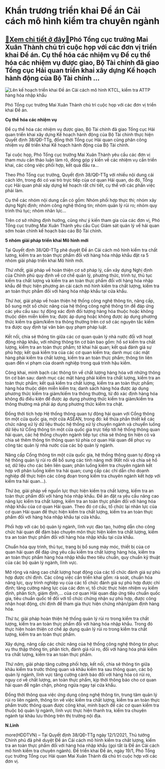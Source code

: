 Khẩn trương triển khai Đề án Cải cách mô hình kiểm tra chuyên ngành
===================================================================

[:gift:Xem chi tiết ở đây:gift:](https://hddtvn.com/khan-truong-trien-khai-de-an-cai-cach-mo-hinh-kiem-tra-chuyen-nganh/)Phó Tổng cục trưởng Mai Xuân Thành chủ trì cuộc họp với các đơn vị triển khai Đề án. Cụ thể hóa các nhiệm vụ Để cụ thể hóa các nhiệm vụ được giao, Bộ Tài chính đã giao Tổng cục Hải quan triển khai xây dựng Kế hoạch hành động của Bộ Tài chính …
---------------------------------------------------------------------------------------------------------------------------------------------------------------------------------------------------------------------------------------------------





![Lên kế hoạch triển khai Đề án Cải cách mô hình KTCL, kiểm tra ATTP hàng hóa nhập khẩu](https://hddtvn.com/wp-content/uploads/2021/01/3354_4C45C998-D4E0-456D-BD8D-D81FC84C7DBA.jpg "undefined")


Phó Tổng cục trưởng Mai Xuân Thành chủ trì cuộc họp với các đơn vị triển khai Đề án.



**Cụ thể hóa các nhiệm vụ**


Để cụ thể hóa các nhiệm vụ được giao, Bộ Tài chính đã giao Tổng cục Hải quan triển khai xây dựng Kế hoạch hành động của Bộ Tài chính thực hiện Quyết định 38/QĐ-TTg, đồng thời Tổng cục Hải quan cũng phân công nhiệm vụ để triển khai Kế hoạch hành động của Bộ Tài chính.


Tại cuộc họp, Phó Tổng cục trưởng Mai Xuân Thành yêu cầu các đơn vị tham mưu cần thảo luận làm rõ, đóng góp ý kiến về các nhiệm vụ cần triển khai, các công việc phối hợp, kết quả đầu ra…


Theo Phó Tổng cục trưởng, Quyết định 38/QĐ-TTg với nhiều nội dung cải cách lớn, trong đó có vai trò trực tiếp của cơ quan Hải quan, do đó, Tổng cục Hải quan phải xây dựng kế hoạch rất chi tiết, cụ thể với các phần việc phải làm.


Cụ thể các nhóm nội dung cần có gồm: Nhóm phối hợp thực thi; nhóm xây dựng Nghị định; nhóm công nghệ thông tin; nhóm quản lý rủi ro; nhóm quy trình thủ tục; nhóm nhân lực…


Trên cơ sở những định hướng, cũng như ý kiến tham gia của các đơn vị, Phó Tổng cục trưởng Mai Xuân Thành yêu cầu Cục Giám sát quản lý về hải quan sớm hoàn chỉnh kế hoạch báo cáo Bộ Tài chính.


**5 nhóm giải pháp triển khai Mô hình mới**


Tại Quyết định 38/QĐ-TTg phê duyệt Đề án Cải cách mô hình kiểm tra chất lương, kiểm tra an toàn thực phẩm đối với hàng hóa nhập khẩu đặt ra 5 nhóm giải pháp triển khai Mô hình mới.


*Thứ nhất,* giải pháp về hoàn thiện cơ sở pháp lý, cần xây dựng Nghị định của Chính phủ quy định về cơ chế quản lý, phương thức, trình tự, thủ tục kiểm tra chất lượng và kiểm tra an toàn thực phẩm đối với hàng hóa nhập khẩu để thực hiện phương án cải cách mô hình kiểm tra chất lượng, kiểm tra an toàn thực phẩm đối với hàng hóa nhập khẩu tại cửa khẩu.


*Thứ hai,* giải pháp về hoàn thiện hệ thống công nghệ thông tin, nâng cấp, bổ sung một số chức năng của hệ thống công nghệ thông tin để đáp ứng các yêu cầu sau: tự động xác định đối tượng hàng hóa thuộc hoặc không thuộc diện miễn kiểm tra; được áp dụng hoặc không được áp dụng phương thức kiểm tra giảm/kiểm tra thông thường trên cơ sở các nguyên tắc kiểm tra được quy định tại văn bản quy phạm pháp luật.


Kết nối, chia sẻ thông tin giữa các cơ quan quản lý nhà nước đối với hoạt động nhập khẩu, với những thông tin cơ bản bao gồm: hồ sơ kiểm tra chất lượng, kiểm tra an toàn thực phẩm; tờ khai hải quan; kết quả đánh giá sự phù hợp; kết quả kiểm tra của các cơ quan kiểm tra; danh mục các mặt hàng phải kiểm tra chất lượng, kiểm tra an toàn thực phẩm; thông tin liên quan đến vi phạm của doanh nghiệp trong quá trình hậu kiểm.


Công khai, minh bạch các thông tin về chất lượng hàng hóa với những thông tin cơ bản sau: danh mục các mặt hàng phải kiểm tra chất lượng, kiểm tra an toàn thực phẩm; kết quả kiểm tra chất lượng, kiểm tra an toàn thực phẩm; hàng hóa thuộc diện miễn kiểm tra; danh sách hàng hóa được áp dụng phương thức kiểm tra giảm/kiểm tra thông thường, từ đó xác định hàng hóa không đủ điều kiện để được áp dụng phương thức kiểm tra giảm/kiểm tra thông thường mà phải áp dụng phương thức kiểm tra chặt.


Đồng thời tích hợp Hệ thống thông quan tự động hải quan với Cổng thông tin một cửa quốc gia, một cửa ASEAN, trong đó: kế thừa phần thiết kế các chức năng xử lý dữ liệu thuộc hệ thống xử lý chuyên ngành và chuyển luồng dữ liệu từ Cổng thông tin một cửa quốc gia trực tiếp tới hệ thống thông quan hải quan, các hệ thống chuyên ngành tiếp tục chia sẻ thông tin hiện có và chia sẻ thêm thông tin thông quan từ phía cơ quan Hải quan để phục vụ công tác quản lý nhà nước của các bộ quản lý ngành.


Nâng cấp Cổng thông tin một cửa quốc gia, hệ thống thông quan tự động và hệ thống quản lý rủi ro để bổ sung các tính năng mới (Kết nối và chia sẻ hồ sơ, dữ liệu cho các bên liên quan; phân luồng kiểm tra chuyên ngành kết hợp với phân luồng kiểm tra hải quan; cung cấp các chỉ dẫn cho doanh nghiệp để thực hiện các công đoạn trong kiểm tra chuyên ngành kết hợp với kiểm tra hải quan…).


*Thứ ba,* giải pháp về nguồn lực thực hiện kiểm tra chất lượng, kiểm tra an toàn thực phẩm đối với hàng hóa nhập khẩu. Đề án đặt ra yêu cầu nâng cao năng lực kiểm tra chất lượng, kiểm tra an toàn thực phẩm đối với hàng hóa nhập khẩu của cơ quan Hải quan. Theo đó cơ cấu, tổ chức lại nhân lực của cơ quan Hải quan để thực hiện kiểm tra chất lượng, kiểm tra an toàn thực phẩm đối với hàng hóa nhập khẩu tại cửa khẩu.


Phối hợp với các bộ quản lý ngành, lĩnh vực đào tạo, hướng dẫn cho công chức hải quan để đảm bảo chuyên môn thực hiện kiểm tra chất lượng, kiểm tra an toàn thực phẩm đối với hàng hóa nhập khẩu tại cửa khẩu.


Chuẩn hóa quy trình, thủ tục, trang bị bổ sung máy móc, thiết bị của cơ quan hải quan để đáp ứng yêu cầu kiểm tra chất lượng hàng hóa, kiểm tra an toàn thực phẩm hàng hóa nhập khẩu theo tiêu chuẩn, quy chuẩn kỹ thuật của các bộ quản lý ngành, lĩnh vực.


Mở rộng và nâng cao chất lượng hoạt động của các tổ chức đánh giá sự phù hợp được chỉ định. Các công việc cần triển khai gồm: rà soát, chuẩn hóa năng lực, quy trình nghiệp vụ của các tổ chức đánh giá sự phù hợp được chỉ định; tăng cường năng lực của các đơn vị, tổ chức thực hiện nhiệm vụ kiểm định, phân tích, giám định,… của cơ quan Hải quan đáp ứng tiêu chuẩn quốc gia, tiêu chuẩn quốc tế đối với tổ chức chứng nhận sự phù hợp, được công nhận hoạt động, chỉ định để tham gia thực hiện chứng nhận/giám định hàng hóa.


*Thứ tư,* giải pháp hoàn thiện hệ thống quản lý rủi ro trong kiểm tra chất lượng, kiểm tra an toàn thực phẩm đối với hàng hóa nhập khẩu. Trong đó thực hiện hoàn thiện cơ chế áp dụng quản lý rủi ro trong kiểm tra chất lượng, kiểm tra an toàn thực phẩm.


Xây dựng, nâng cấp các chức năng của hệ thống công nghệ thông tin phục vụ thu thập thông tin, phân tích, đánh giá rủi ro, đối với hàng hóa phải kiểm tra chất lượng, kiểm tra an toàn thực phẩm.


*Thứ năm,* giải pháp tăng cường phối hợp, kết nối, chia sẻ thông tin giữa khâu kiểm tra trước thông quan và khâu kiểm tra sau thông quan, các bộ quản lý ngành, lĩnh vực tăng cường cảnh báo đối với hàng hóa có rủi ro, nguy cơ về chất lượng, an toàn thực phẩm, kịp thời thông báo cho cơ quan hải quan để ngăn chặn, phòng ngừa ngay tại cửa khẩu.


Đồng thời thông qua việc ứng dụng công nghệ thông tin, trung tâm quản lý rủi ro liên ngành, thông tin về việc kiểm tra chất lượng, kiểm tra an toàn thực phẩm trước thông quan được công khai, minh bạch để các cơ quan kiểm tra thuộc bộ quản lý ngành, lĩnh vực thực hiện thanh tra, kiểm tra chuyên ngành tại khâu lưu thông trên thị trường nội địa.




**N.Linh**



more(HDDTVN) – Tại Quyết định 38/QĐ-TTg ngày 12/1/2021, Thủ tướng Chính phủ đã phê duyệt Đề án Cải cách mô hình kiểm tra chất lượng, kiểm tra an toàn thực phẩm đối với hàng hóa nhập khẩu (gọi tắt là Đề án Cải cách mô hình kiểm tra chuyên ngành). Để triển khai Đề án, ngày 19/1, Phó Tổng cục trưởng Tổng cục Hải quan Mai Xuân Thành đã chủ trì cuộc hợp với các đơn vị.

